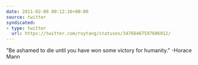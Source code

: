 ```yaml
---
date: 2011-02-08 00:12:26+00:00
source: twitter
syndicated:
- type: twitter
  url: https://twitter.com/roytang/statuses/34766467597606912/
---
```


‎"Be ashamed to die until you have won some victory for humanity." -Horace Mann